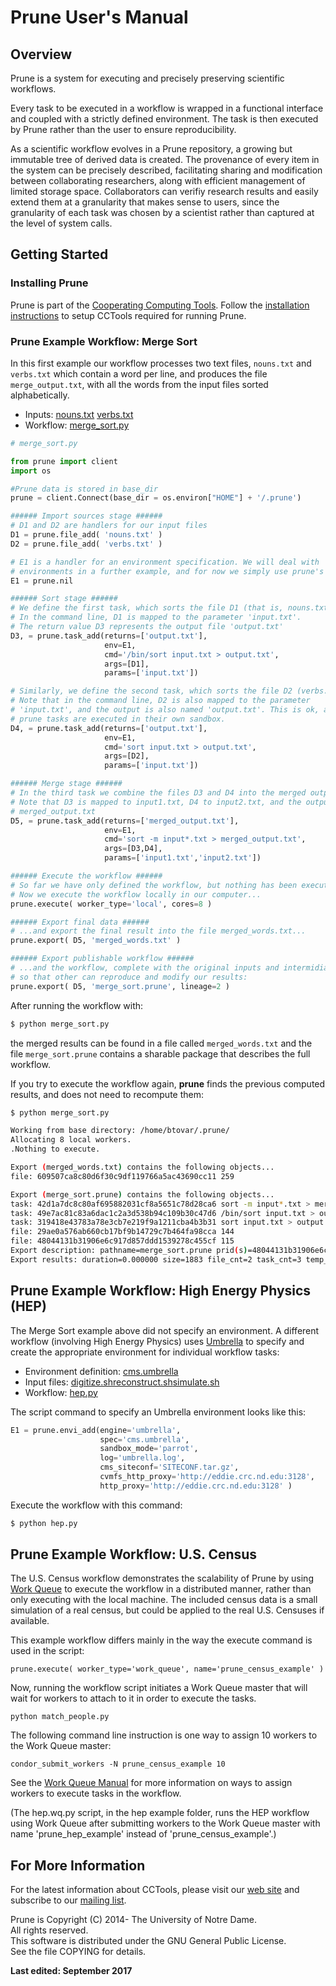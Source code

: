 # Prune User's Manual

## Overview

Prune is a system for executing and precisely preserving scientific workflows.

Every task to be executed in a workflow is wrapped in a functional interface
and coupled with a strictly defined environment. The task is then executed by
Prune rather than the user to ensure reproducibility.

As a scientific workflow evolves in a Prune repository, a growing but immutable
tree of derived data is created. The provenance of every item in the system can
be precisely described, facilitating sharing and modification between
collaborating researchers, along with efficient management of limited storage
space.  Collaborators can verifiy research results and easily extend them at a
granularity that makes sense to users, since the granularity of each task was
chosen by a scientist rather than captured at the level of system calls.

## Getting Started

### Installing Prune

Prune is part of the [Cooperating Computing
Tools](http://ccl.cse.nd.edu/software). Follow the [installation instructions](../install) to setup CCTools required for
running Prune.


### Prune Example Workflow: Merge Sort

In this first example our workflow processes two text files, `nouns.txt` and
`verbs.txt` which contain a word per line, and produces the file
`merge_output.txt`, with all the words from the input files sorted
alphabetically.

- Inputs: [nouns.txt](examples/merge_sort/nouns.txt) [verbs.txt](examples/merge_sort/verbs.txt)
- Workflow: [merge_sort.py](examples/merge_sort/merge_sort.py)

```python
# merge_sort.py

from prune import client
import os

#Prune data is stored in base_dir
prune = client.Connect(base_dir = os.environ["HOME"] + '/.prune')

###### Import sources stage ######
# D1 and D2 are handlers for our input files
D1 = prune.file_add( 'nouns.txt' )
D2 = prune.file_add( 'verbs.txt' )

# E1 is a handler for an environment specification. We will deal with
# environments in a further example, and for now we simply use prune's nil
E1 = prune.nil

###### Sort stage ######
# We define the first task, which sorts the file D1 (that is, nouns.txt)
# In the command line, D1 is mapped to the parameter 'input.txt'.
# The return value D3 represents the output file 'output.txt'
D3, = prune.task_add(returns=['output.txt'],
                     env=E1,
                     cmd='/bin/sort input.txt > output.txt',
                     args=[D1],
                     params=['input.txt'])

# Similarly, we define the second task, which sorts the file D2 (verbs.txt)
# Note that in the command line, D2 is also mapped to the parameter
# 'input.txt', and the output is also named 'output.txt'. This is ok, as all
# prune tasks are executed in their own sandbox.
D4, = prune.task_add(returns=['output.txt'],
                     env=E1,
                     cmd='sort input.txt > output.txt',
                     args=[D2],
                     params=['input.txt'])

###### Merge stage ######
# In the third task we combine the files D3 and D4 into the merged output D5.
# Note that D3 is mapped to input1.txt, D4 to input2.txt, and the output D5 to
# merged_output.txt
D5, = prune.task_add(returns=['merged_output.txt'],
                     env=E1,
                     cmd='sort -m input*.txt > merged_output.txt',
                     args=[D3,D4],
                     params=['input1.txt','input2.txt'])

###### Execute the workflow ######
# So far we have only defined the workflow, but nothing has been executed yet.
# Now we execute the workflow locally in our computer...
prune.execute( worker_type='local', cores=8 )

###### Export final data ######
# ...and export the final result into the file merged_words.txt...
prune.export( D5, 'merged_words.txt' )

###### Export publishable workflow ######
# ...and the workflow, complete with the original inputs and intermidiate files
# so that other can reproduce and modify our results:
prune.export( D5, 'merge_sort.prune', lineage=2 )

```

After running the workflow with:

```sh
$ python merge_sort.py
```

the merged results can be found in a file called `merged_words.txt` and the
file `merge_sort.prune` contains a sharable package that describes the full
workflow.

If you try to execute the workflow again, **prune** finds the previous computed
results, and does not need to recompute them:

```sh
$ python merge_sort.py

Working from base directory: /home/btovar/.prune/
Allocating 8 local workers.
.Nothing to execute.

Export (merged_words.txt) contains the following objects...
file: 609507ca8c80d6f30c9df119766a5ac43690cc11 259

Export (merge_sort.prune) contains the following objects...
task: 42d1a7dc8c80af695882031cf8a5651c78d28ca6 sort -m input*.txt > merged_output.txt
task: 49e7ac81c83a6dac1c2a3d538b94c109b30c47d6 /bin/sort input.txt > output.txt
task: 319418e43783a78e3cb7e219f9a1211cba4b3b31 sort input.txt > output.txt
file: 29ae0a576ab660cb17bf9b14729c7b464fa98cca 144
file: 48044131b31906e6c917d857ddd1539278c455cf 115
Export description: pathname=merge_sort.prune prid(s)=48044131b31906e6c917d857ddd1539278c455cf {'lineage': 2}
Export results: duration=0.000000 size=1883 file_cnt=2 task_cnt=3 temp_cnt=0 more_cnt=0
```


## Prune Example Workflow: High Energy Physics (HEP)

The Merge Sort example above did not specify an environment. A different
workflow (involving High Energy Physics) uses [Umbrella](../umbrella) to
specify and create the appropriate environment for individual workflow tasks:

- Environment definition: [cms.umbrella](examples/hep/cms.umbrella)
- Input files: [digitize.sh](examples/hep/digitize.sh)[reconstruct.sh](examples/hep/reconstruct.sh)[simulate.sh](examples/hep/simulate.sh)
- Workflow: [hep.py](examples/hep/hep.py)


The script command to specify an Umbrella environment looks like this:

```python
E1 = prune.envi_add(engine='umbrella',
                    spec='cms.umbrella',
                    sandbox_mode='parrot',
                    log='umbrella.log',
                    cms_siteconf='SITECONF.tar.gz',
                    cvmfs_http_proxy='http://eddie.crc.nd.edu:3128',
                    http_proxy='http://eddie.crc.nd.edu:3128' )
```

Execute the workflow with this command:

```sh
$ python hep.py
```

## Prune Example Workflow: U.S. Census

The U.S. Census workflow demonstrates the scalability of Prune by using [Work
Queue](../work_queue/) to execute the workflow in a distributed manner, rather
than only executing with the local machine. The included census data is a
small simulation of a real census, but could be applied to the real U.S.
Censuses if available.

This example workflow differs mainly in the way the execute command is used in
the script:

`prune.execute( worker_type='work_queue', name='prune_census_example' )`

Now, running the workflow script initiates a Work Queue master that will wait
for workers to attach to it in order to execute the tasks.

`python match_people.py`

The following command line instruction is one way to assign 10 workers to the
Work Queue master:

`condor_submit_workers -N prune_census_example 10`

See the [Work Queue Manual](../work_queue) for more information on ways to
assign workers to execute tasks in the workflow.

(The hep.wq.py script, in the hep example folder, runs the HEP workflow using
Work Queue after submitting workers to the Work Queue master with name
'prune_hep_example' instead of 'prune_census_example'.)

## For More Information

For the latest information about CCTools, please visit our [web
site](http://ccl.cse.nd.edu/) and subscribe to our [mailing
list](http://ccl.cse.nd.edu/software/help.shtml).


Prune is Copyright (C) 2014- The University of Notre Dame.  
All rights reserved.  
This software is distributed under the GNU General Public License.  
See the file COPYING for details.



**Last edited: September 2017**

